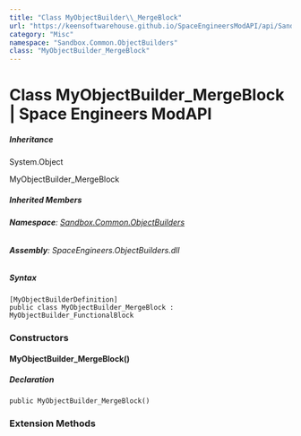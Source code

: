 ```yaml
---
title: "Class MyObjectBuilder\\_MergeBlock"
url: "https://keensoftwarehouse.github.io/SpaceEngineersModAPI/api/Sandbox.Common.ObjectBuilders.MyObjectBuilder_MergeBlock.html"
category: "Misc"
namespace: "Sandbox.Common.ObjectBuilders"
class: "MyObjectBuilder_MergeBlock"
---
```


# Class MyObjectBuilder\_MergeBlock | Space Engineers ModAPI

##### Inheritance

System.Object

MyObjectBuilder\_MergeBlock

##### Inherited Members

###### **Namespace**: [Sandbox.Common.ObjectBuilders](https://keensoftwarehouse.github.io/SpaceEngineersModAPI/api/Sandbox.Common.ObjectBuilders.html)

###### **Assembly**: SpaceEngineers.ObjectBuilders.dll

##### Syntax

```
[MyObjectBuilderDefinition]
public class MyObjectBuilder_MergeBlock : MyObjectBuilder_FunctionalBlock
```

### Constructors

#### MyObjectBuilder\_MergeBlock()

##### Declaration

```
public MyObjectBuilder_MergeBlock()
```

### Extension Methods